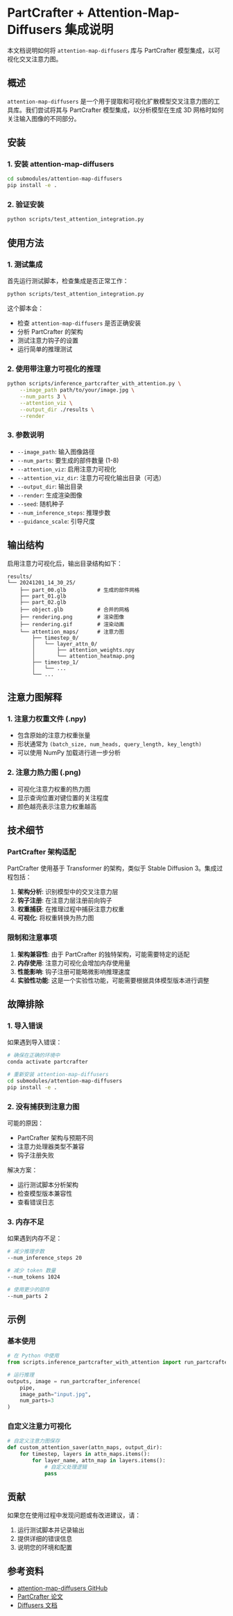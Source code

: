 # PartCrafter + Attention-Map-Diffusers 集成说明

本文档说明如何将 `attention-map-diffusers` 库与 PartCrafter 模型集成，以可视化交叉注意力图。

## 概述

`attention-map-diffusers` 是一个用于提取和可视化扩散模型交叉注意力图的工具库。我们尝试将其与 PartCrafter 模型集成，以分析模型在生成 3D 网格时如何关注输入图像的不同部分。

## 安装

### 1. 安装 attention-map-diffusers

```bash
cd submodules/attention-map-diffusers
pip install -e .
```

### 2. 验证安装

```bash
python scripts/test_attention_integration.py
```

## 使用方法

### 1. 测试集成

首先运行测试脚本，检查集成是否正常工作：

```bash
python scripts/test_attention_integration.py
```

这个脚本会：
- 检查 `attention-map-diffusers` 是否正确安装
- 分析 PartCrafter 的架构
- 测试注意力钩子的设置
- 运行简单的推理测试

### 2. 使用带注意力可视化的推理

```bash
python scripts/inference_partcrafter_with_attention.py \
    --image_path path/to/your/image.jpg \
    --num_parts 3 \
    --attention_viz \
    --output_dir ./results \
    --render
```

### 3. 参数说明

- `--image_path`: 输入图像路径
- `--num_parts`: 要生成的部件数量 (1-8)
- `--attention_viz`: 启用注意力可视化
- `--attention_viz_dir`: 注意力可视化输出目录（可选）
- `--output_dir`: 输出目录
- `--render`: 生成渲染图像
- `--seed`: 随机种子
- `--num_inference_steps`: 推理步数
- `--guidance_scale`: 引导尺度

## 输出结构

启用注意力可视化后，输出目录结构如下：

```
results/
└── 20241201_14_30_25/
    ├── part_00.glb          # 生成的部件网格
    ├── part_01.glb
    ├── part_02.glb
    ├── object.glb           # 合并的网格
    ├── rendering.png        # 渲染图像
    ├── rendering.gif        # 渲染动画
    └── attention_maps/      # 注意力图
        ├── timestep_0/
        │   └── layer_attn_0/
        │       ├── attention_weights.npy
        │       └── attention_heatmap.png
        ├── timestep_1/
        │   └── ...
        └── ...
```

## 注意力图解释

### 1. 注意力权重文件 (.npy)
- 包含原始的注意力权重张量
- 形状通常为 `(batch_size, num_heads, query_length, key_length)`
- 可以使用 NumPy 加载进行进一步分析

### 2. 注意力热力图 (.png)
- 可视化注意力权重的热力图
- 显示查询位置对键位置的关注程度
- 颜色越亮表示注意力权重越高

## 技术细节

### PartCrafter 架构适配

PartCrafter 使用基于 Transformer 的架构，类似于 Stable Diffusion 3。集成过程包括：

1. **架构分析**: 识别模型中的交叉注意力层
2. **钩子注册**: 在注意力层注册前向钩子
3. **权重捕获**: 在推理过程中捕获注意力权重
4. **可视化**: 将权重转换为热力图

### 限制和注意事项

1. **架构兼容性**: 由于 PartCrafter 的独特架构，可能需要特定的适配
2. **内存使用**: 注意力可视化会增加内存使用量
3. **性能影响**: 钩子注册可能略微影响推理速度
4. **实验性功能**: 这是一个实验性功能，可能需要根据具体模型版本进行调整

## 故障排除

### 1. 导入错误

如果遇到导入错误：

```bash
# 确保在正确的环境中
conda activate partcrafter

# 重新安装 attention-map-diffusers
cd submodules/attention-map-diffusers
pip install -e .
```

### 2. 没有捕获到注意力图

可能的原因：
- PartCrafter 架构与预期不同
- 注意力处理器类型不兼容
- 钩子注册失败

解决方案：
- 运行测试脚本分析架构
- 检查模型版本兼容性
- 查看错误日志

### 3. 内存不足

如果遇到内存不足：

```bash
# 减少推理步数
--num_inference_steps 20

# 减少 token 数量
--num_tokens 1024

# 使用更少的部件
--num_parts 2
```

## 示例

### 基本使用

```python
# 在 Python 中使用
from scripts.inference_partcrafter_with_attention import run_partcrafter_inference

# 运行推理
outputs, image = run_partcrafter_inference(
    pipe, 
    image_path="input.jpg", 
    num_parts=3
)
```

### 自定义注意力可视化

```python
# 自定义注意力图保存
def custom_attention_saver(attn_maps, output_dir):
    for timestep, layers in attn_maps.items():
        for layer_name, attn_map in layers.items():
            # 自定义处理逻辑
            pass
```

## 贡献

如果您在使用过程中发现问题或有改进建议，请：

1. 运行测试脚本并记录输出
2. 提供详细的错误信息
3. 说明您的环境和配置

## 参考资料

- [attention-map-diffusers GitHub](https://github.com/wooyeolBaek/attention-map-diffusers)
- [PartCrafter 论文](https://arxiv.org/abs/...)
- [Diffusers 文档](https://huggingface.co/docs/diffusers)
